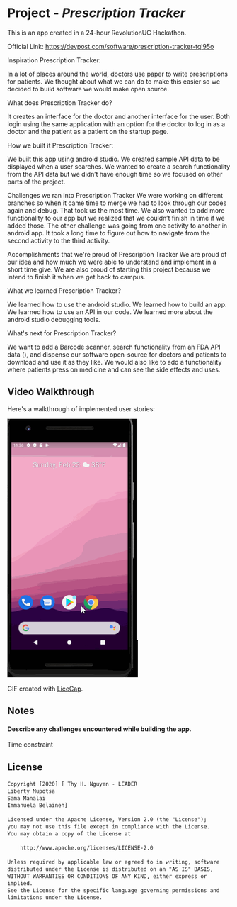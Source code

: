 # Project - *Prescription Tracker*

This is an app created in a 24-hour RevolutionUC Hackathon.

Official Link: https://devpost.com/software/prescription-tracker-tql95o

Inspiration Prescription Tracker:

In a lot of places around the world, doctors use paper to write prescriptions for patients. We thought about what we can do to make this easier so we decided to build software we would make open source.

What does Prescription Tracker do?

It creates an interface for the doctor and another interface for the user. Both login using the same application with an option for the doctor to log in as a doctor and the patient as a patient on the startup page.

How we built it Prescription Tracker:

We built this app using android studio. We created sample API data to be displayed when a user searches. We wanted to create a search functionality from the API data but we didn’t have enough time so we focused on other parts of the project.

Challenges we ran into Prescription Tracker
We were working on different branches so when it came time to merge we had to look through our codes again and debug. That took us the most time. We also wanted to add more functionality to our app but we realized that we couldn’t finish in time if we added those. The other challenge was going from one activity to another in android app. It took a long time to figure out how to navigate from the second activity to the third activity.

Accomplishments that we're proud of Prescription Tracker
We are proud of our idea and how much we were able to understand and implement in a short time give. We are also proud of starting this project because we intend to finish it when we get back to campus.

What we learned Prescription Tracker?

We learned how to use the android studio. We learned how to build an app. We learned how to use an API in our code. We learned more about the android studio debugging tools.

What's next for Prescription Tracker?

We want to add a Barcode scanner, search functionality from an FDA API data (), and dispense our software open-source for doctors and patients to download and use it as they like. We would also like to add a functionality where patients press on medicine and can see the side effects and uses.

## Video Walkthrough

Here's a walkthrough of implemented user stories:

<img src='Prescription_Tracker.gif' title='Video Walkthrough' width='' alt='Video Walkthrough' />

GIF created with [LiceCap](http://www.cockos.com/licecap/).

## Notes

#### Describe any challenges encountered while building the app.
Time constraint 

## License

    Copyright [2020] [ Thy H. Nguyen - LEADER
    Liberty Mupotsa
    Sama Manalai
    Immanuela Belaineh]

    Licensed under the Apache License, Version 2.0 (the "License");
    you may not use this file except in compliance with the License.
    You may obtain a copy of the License at

        http://www.apache.org/licenses/LICENSE-2.0

    Unless required by applicable law or agreed to in writing, software
    distributed under the License is distributed on an "AS IS" BASIS,
    WITHOUT WARRANTIES OR CONDITIONS OF ANY KIND, either express or implied.
    See the License for the specific language governing permissions and
    limitations under the License.
